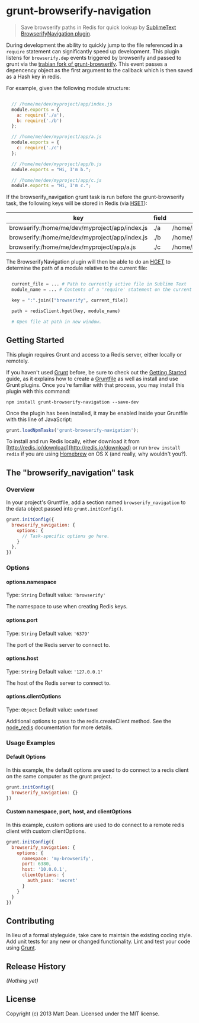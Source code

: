 # grunt-browserify-navigation

> Save browserify paths in Redis for quick lookup by [SublimeText BrowserifyNavigation plugin](https://github.com/trabian/BrowserifyNavigation).

During development the ability to quickly jump to the file referenced in a `require` statement can significantly speed up development. This plugin listens for `browserify.dep` events triggered by browserify and passed to grunt via the [trabian fork of grunt-browserify](https://github.com/trabian/grunt-browserify). This event passes a depencency object as the first argument to the callback which is then saved as a Hash key in redis.

For example, given the following module structure:

```javascript

  // /home/me/dev/myproject/app/index.js
  module.exports = {
    a: require('./a'),
    b: require('./b')
  };

  // /home/me/dev/myproject/app/a.js
  module.exports = {
    c: require('./c')
  };

  // /home/me/dev/myproject/app/b.js
  module.exports = "Hi, I'm b.";

  // /home/me/dev/myproject/app/c.js
  module.exports = "Hi, I'm c.";

```

If the browserify_navigation grunt task is run before the grunt-browserify task, the following keys will be stored in Redis (via [HSET](http://redis.io/commands/hset)):

| key                                              | field   | value                           |
| ------------------------------------------------ | ------- | ------------------------------- |
| browserify:/home/me/dev/myproject/app/index.js   | ./a     | /home/me/dev/myproject/app/a.js |
| browserify:/home/me/dev/myproject/app/index.js   | ./b     | /home/me/dev/myproject/app/b.js |
| browserify:/home/me/dev/myproject/app/a.js       | ./c     | /home/me/dev/myproject/app/c.js |

The BrowserifyNavigation plugin will then be able to do an [HGET](http://redis.io/commands/hget) to determine the path of a module relative to the current file:

```python

  current_file = ... # Path to currently active file in Sublime Text
  module_name = ... # Contents of a 'require' statement on the current line (via Regex)

  key = ":".join(["browserify", current_file])

  path = redisClient.hget(key, module_name)

  # Open file at path in new window.

```

## Getting Started
This plugin requires Grunt and access to a Redis server, either locally or remotely.

If you haven't used [Grunt](http://gruntjs.com/) before, be sure to check out the [Getting Started](http://gruntjs.com/getting-started) guide, as it explains how to create a [Gruntfile](http://gruntjs.com/sample-gruntfile) as well as install and use Grunt plugins. Once you're familiar with that process, you may install this plugin with this command:

```shell
npm install grunt-browserify-navigation --save-dev
```

Once the plugin has been installed, it may be enabled inside your Gruntfile with this line of JavaScript:

```js
grunt.loadNpmTasks('grunt-browserify-navigation');
```

To install and run Redis locally, either download it from [http://redis.io/download](http://redis.io/download) or run `brew install redis` if you are using [Homebrew](http://brew.sh/) on OS X (and really, why wouldn't you?).

## The "browserify_navigation" task

### Overview
In your project's Gruntfile, add a section named `browserify_navigation` to the data object passed into `grunt.initConfig()`.

```js
grunt.initConfig({
  browserify_navigation: {
    options: {
      // Task-specific options go here.
    }
  },
})
```

### Options

#### options.namespace
Type: `String`
Default value: `'browserify'`

The namespace to use when creating Redis keys.

#### options.port
Type: `String`
Default value: `'6379'`

The port of the Redis server to connect to.

#### options.host
Type: `String`
Default value: `'127.0.0.1'`

The host of the Redis server to connect to.

#### options.clientOptions
Type: `Object`
Default value: `undefined`

Additional options to pass to the redis.createClient method. See the [node_redis](https://github.com/mranney/node_redis#rediscreateclientport-host-options) documentation for more details.

### Usage Examples

#### Default Options
In this example, the default options are used to do connect to a redis client on the same computer as the grunt project.

```js
grunt.initConfig({
  browserify_navigation: {}
})
```

#### Custom namespace, port, host, and clientOptions
In this example, custom options are used to do connect to a remote redis client with custom clientOptions.

```js
grunt.initConfig({
  browserify_navigation: {
    options: {
      namespace: 'my-browserify',
      port: 6380,
      host: '10.0.0.1',
      clientOptions: {
        auth_pass: 'secret'
      }
    }
  }
})
```

## Contributing
In lieu of a formal styleguide, take care to maintain the existing coding style. Add unit tests for any new or changed functionality. Lint and test your code using [Grunt](http://gruntjs.com/).

## Release History
_(Nothing yet)_

## License
Copyright (c) 2013 Matt Dean. Licensed under the MIT license.
